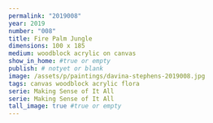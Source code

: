 ```yaml
---
permalink: "2019008"
year: 2019
number: "008"
title: Fire Palm Jungle
dimensions: 100 x 185
medium: woodblock acrylic on canvas
show_in_home: #true or empty
publish: # notyet or blank
image: /assets/p/paintings/davina-stephens-2019008.jpg
tags: canvas woodblock acrylic flora
serie: Making Sense of It All
serie: Making Sense of It All
tall_image: true #true or empty
---
```

